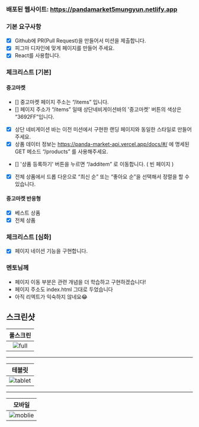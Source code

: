 ### 배포된 웹사이트: https://pandamarket5mungyun.netlify.app

### 기본 요구사항

- [x] Github에 PR(Pull Request)을 만들어서 미션을 제출합니다.
- [x] 피그마 디자인에 맞게 페이지를 만들어 주세요.
- [x] React를 사용합니다.

### 체크리스트 [기본]

#### 중고마켓

- [] 중고마켓 페이지 주소는 “/items” 입니다.
- [] 페이지 주소가 “/items” 일때 상단네비게이션바의 '중고마켓' 버튼의 색상은 “3692FF”입니다.
- [x] 상단 네비게이션 바는 이전 미션에서 구현한 랜딩 페이지와 동일한 스타일로 만들어 주세요.
- [x] 상품 데이터 정보는 https://panda-market-api.vercel.app/docs/#/ 에 명세된 GET 메소드 “/products” 를 사용해주세요.
- [] '상품 등록하기' 버튼을 누르면 “/additem” 로 이동합니다. ( 빈 페이지 )
- [x] 전체 상품에서 드롭 다운으로 “최신 순” 또는 “좋아요 순”을 선택해서 정렬을 할 수 있습니다.

#### 중고마켓 반응형

- [x] 베스트 상품
- [x] 전체 상품

### 체크리스트 [심화]

- [x] 페이지 네이션 기능을 구현합니다.

### 멘토님께 
- 페이지 이동 부분은 관련 개념을 더 학습하고 구현하겠습니다!
- 페이지 주소도 index.html 그대로 두었습니다
- 아직 리엑트가 익숙하지 않네요😂

## 스크린샷

|                                               풀스크린                                               |
| :------------------------------------------------------------------------------------------------: |
|  ![full](https://github.com/user-attachments/assets/566bc6e6-e2a6-4137-9d0e-b061e226c90f)  |


<hr>

|                                              테블릿                                               |
| :-------------------------------------------------------------------------------------------------: |
| ![tablet](https://github.com/user-attachments/assets/1e76c1ad-4f0f-47d8-8dfc-ef04ddd3d0b3) |

<hr>

|                                              모바일                                               |
| :-------------------------------------------------------------------------------------------------: |
| ![moblie](https://github.com/user-attachments/assets/4515d2ca-37cf-4e61-bab3-b1d9ab9ab888) |
